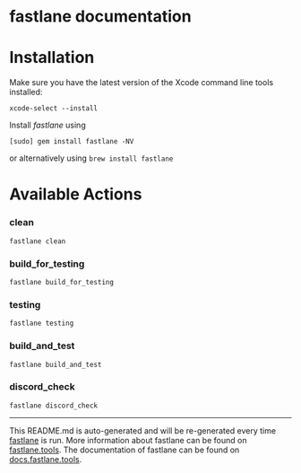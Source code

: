 fastlane documentation
================
# Installation

Make sure you have the latest version of the Xcode command line tools installed:

```
xcode-select --install
```

Install _fastlane_ using
```
[sudo] gem install fastlane -NV
```
or alternatively using `brew install fastlane`

# Available Actions
### clean
```
fastlane clean
```

### build_for_testing
```
fastlane build_for_testing
```

### testing
```
fastlane testing
```

### build_and_test
```
fastlane build_and_test
```

### discord_check
```
fastlane discord_check
```


----

This README.md is auto-generated and will be re-generated every time [fastlane](https://fastlane.tools) is run.
More information about fastlane can be found on [fastlane.tools](https://fastlane.tools).
The documentation of fastlane can be found on [docs.fastlane.tools](https://docs.fastlane.tools).
